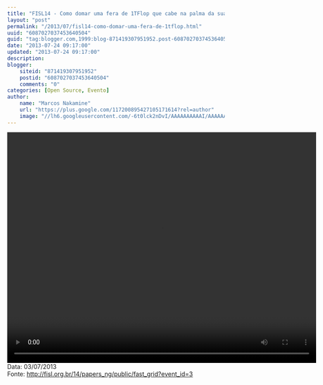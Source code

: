 ```yaml
---
title: "FISL14 - Como domar uma fera de 1TFlop que cabe na palma da sua mão"
layout: "post"
permalink: "/2013/07/fisl14-como-domar-uma-fera-de-1tflop.html"
uuid: "6087027037453640504"
guid: "tag:blogger.com,1999:blog-871419307951952.post-6087027037453640504"
date: "2013-07-24 09:17:00"
updated: "2013-07-24 09:17:00"
description: 
blogger:
    siteid: "871419307951952"
    postid: "6087027037453640504"
    comments: "0"
categories: [Open Source, Evento]
author: 
    name: "Marcos Nakamine"
    url: "https://plus.google.com/117200895427105171614?rel=author"
    image: "//lh6.googleusercontent.com/-6t0lck2nDvI/AAAAAAAAAAI/AAAAAAAAOBw/_9ON3AiIr48/s32-c/photo.jpg"
---
```


<div class="css-full-post-content js-full-post-content">
<video controls="" height="535" width="716">  <source src="http://hemingway.softwarelivre.org/fisl14/high/41e/sala41e-high-201307031559.ogg" type="video/ogg"></source>  Your browser does not support the video tag. </video>Data: 03/07/2013<br>Fonte: <a href="http://fisl.org.br/14/papers_ng/public/fast_grid?event_id=3">http://fisl.org.br/14/papers_ng/public/fast_grid?event_id=3</a>
</div>